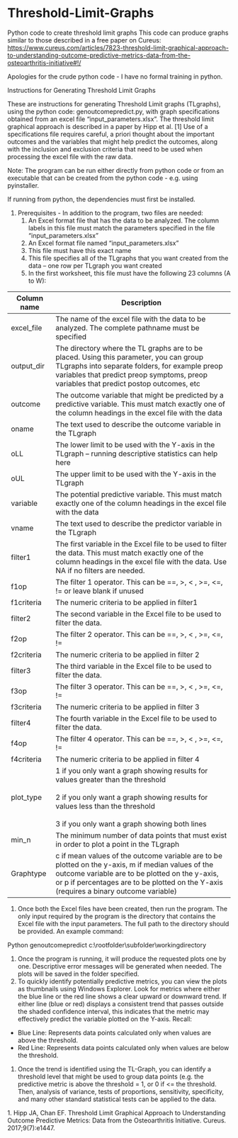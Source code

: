 # Threshold-Limit-Graphs
Python code to create threshold limit graphs 
This code can produce graphs similar to those described in a free paper on Cureus:
https://www.cureus.com/articles/7823-threshold-limit-graphical-approach-to-understanding-outcome-predictive-metrics-data-from-the-osteoarthritis-initiative#!/

Apologies for the crude python code - I have no formal training in python.

Instructions for Generating Threshold Limit Graphs

These are instructions for generating Threshold Limit graphs (TLgraphs), using the python code: genoutcomepredict.py, with graph specifications obtained from an excel file “input_parameters.xlsx”. The threshold limit graphical approach is described in a paper by Hipp et al. \[1\] Use of a specifications file requires careful, a priori thought about the important outcomes and the variables that might help predict the outcomes, along with the inclusion and exclusion criteria that need to be used when processing the excel file with the raw data.

Note: The program can be run either directly from python code or from an executable that can be created from the python code - e.g. using pyinstaller.

If running from python, the dependencies must first be installed.

1. Prerequisites - In addition to the program, two files are needed:
    1. An Excel format file that has the data to be analyzed. The column labels in this file must match the parameters specified in the file “input_parameters.xlsx”
    2. An Excel format file named “input_parameters.xlsx”
    3. This file must have this exact name
    4. This file specifies all of the TLgraphs that you want created from the data – one row per TLgraph you want created
    5. In the first worksheet, this file must have the following 23 columns (A to W):

| Column name | Description |
| --- | --- |
| excel_file | The name of the excel file with the data to be analyzed. The complete pathname must be specified |
| output_dir | The directory where the TL graphs are to be placed. Using this parameter, you can group TLgraphs into separate folders, for example preop variables that predict preop symptoms, preop variables that predict postop outcomes, etc |
| outcome | The outcome variable that might be predicted by a predictive variable. This must match exactly one of the column headings in the excel file with the data |
| oname | The text used to describe the outcome variable in the TLgraph |
| oLL | The lower limit to be used with the Y-axis in the TLgraph – running descriptive statistics can help here |
| oUL | The upper limit to be used with the Y-axis in the TLgraph |
| variable | The potential predictive variable. This must match exactly one of the column headings in the excel file with the data |
| vname | The text used to describe the predictor variable in the TLgraph |
| filter1 | The first variable in the Excel file to be used to filter the data. This must match exactly one of the column headings in the excel file with the data. Use NA if no filters are needed. |
| f1op | The filter 1 operator. This can be ==, >, &lt; , &gt;=, <=, != or leave blank if unused |
| f1criteria | The numeric criteria to be applied in filter1 |
| filter2 | The second variable in the Excel file to be used to filter the data. |
| f2op | The filter 2 operator. This can be ==, >, &lt; , &gt;=, <=, != |
| f2criteria | The numeric criteria to be applied in filter 2 |
| filter3 | The third variable in the Excel file to be used to filter the data. |
| f3op | The filter 3 operator. This can be ==, >, &lt; , &gt;=, <=, != |
| f3criteria | The numeric criteria to be applied in filter 3 |
| filter4 | The fourth variable in the Excel file to be used to filter the data. |
| f4op | The filter 4 operator. This can be ==, >, &lt; , &gt;=, <=, != |
| f4criteria | The numeric criteria to be applied in filter 4 |
| plot_type | 1 if you only want a graph showing results for values greater than the threshold<br><br>2 if you only want a graph showing results for values less than the threshold<br><br>3 if you only want a graph showing both lines |
| min_n | The minimum number of data points that must exist in order to plot a point in the TLgraph |
| Graphtype | c if mean values of the outcome variable are to be plotted on the y-axis, m if median values of the outcome variable are to be plotted on the y-axis, or p if percentages are to be plotted on the Y-axis (requires a binary outcome variable) |

1. Once both the Excel files have been created, then run the program. The only input required by the program is the directory that contains the Excel file with the input parameters. The full path to the directory should be provided. An example command:

Python genoutcomepredict c:\\rootfolder\\subfolder\\workingdirectory

1. Once the program is running, it will produce the requested plots one by one. Descriptive error messages will be generated when needed. The plots will be saved in the folder specified.
2. To quickly identify potentially predictive metrics, you can view the plots as thumbnails using Windows Explorer. Look for metrics where either the blue line or the red line shows a clear upward or downward trend. If either line (blue or red) displays a consistent trend that passes outside the shaded confidence interval, this indicates that the metric may effectively predict the variable plotted on the Y-axis. Recall:

- Blue Line: Represents data points calculated only when values are above the threshold.
- Red Line: Represents data points calculated only when values are below the threshold.

1. Once the trend is identified using the TL-Graph, you can identify a threshold level that might be used to group data points (e.g. the predictive metric is above the threshold = 1, or 0 if <= the threshold. Then, analysis of variance, tests of proportions, sensitivity, specificity, and many other standard statistical tests can be applied to the data.

1\. Hipp JA, Chan EF. Threshold Limit Graphical Approach to Understanding Outcome Predictive Metrics: Data from the Osteoarthritis Initiative. Cureus. 2017;9(7):e1447.
